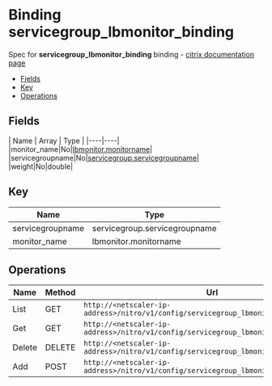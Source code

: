 # Binding servicegroup_lbmonitor_binding

Spec for **servicegroup_lbmonitor_binding** binding - [citrix documentation page](https://developer-docs.citrix.com/projects/netscaler-nitro-api/en/11.0/configuration/basic/servicegroup_lbmonitor_binding/servicegroup_lbmonitor_binding/)

- [Fields](#fields)
- [Key](#key)
- [Operations](#operations)

## Fields

| Name | Array | Type |
|----|----|
|monitor_name|No|[lbmonitor.monitorname](/doc/resources/lbmonitor.md)|
|servicegroupname|No|[servicegroup.servicegroupname](/doc/resources/servicegroup.md)|
|weight|No|double|

## Key

| Name | Type |
|----|----|
| servicegroupname | servicegroup.servicegroupname |
| monitor_name | lbmonitor.monitorname |

## Operations

| Name | Method | Url |
|----|----|----|
| List | GET | `http://<netscaler-ip-address>/nitro/v1/config/servicegroup_lbmonitor_binding` |
| Get | GET | `http://<netscaler-ip-address>/nitro/v1/config/servicegroup_lbmonitor_binding/<name>` |
| Delete | DELETE | `http://<netscaler-ip-address>/nitro/v1/config/servicegroup_lbmonitor_binding/<name>` |
| Add | POST | `http://<netscaler-ip-address>/nitro/v1/config/servicegroup_lbmonitor_binding` |

